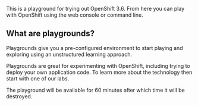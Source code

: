 This is a playground for trying out OpenShift 3.6. From here you can play
with OpenShift using the web console or command line.

## What are playgrounds?

Playgrounds give you a pre-configured environment to start playing and
exploring using an unstructured learning approach.

Playgrounds are great for experimenting with OpenShift, including trying to
deploy your own application code. To learn more about the technology then
start with one of our labs.

The playground will be available for 60 minutes after which time it will
be destroyed.
